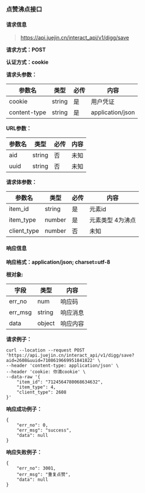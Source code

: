 ### 点赞沸点接口

#### 请求信息

> https://api.juejin.cn/interact_api/v1/digg/save

**请求方式：POST**

**认证方式：cookie**

**请求头参数：**

| 参数名       | 类型   | 必传 | 内容             |
| ------------ | ------ | ---- | ---------------- |
| cookie       | string | 是   | 用户凭证         |
| content-type | string | 是   | application/json |

**URL参数：**

| 参数名 | 类型   | 必传 | 内容 |
| ------ | ------ | ---- | ---- |
| aid    | string | 否   | 未知 |
| uuid   | string | 否   | 未知 |

**请求体参数：**

| 参数名      | 类型   | 必传 | 内容             |
| ----------- | ------ | ---- | ---------------- |
| item_id     | string | 是   | 元素id           |
| item_type   | number | 是   | 元素类型 4为沸点 |
| client_type | number | 否   | 未知             |



#### 响应信息

**响应格式：application/json; charset=utf-8**



**根对象:**

| 字段    | 类型   | 内容     |
| ------- | ------ | -------- |
| err_no  | num    | 响应码   |
| err_msg | string | 响应消息 |
| data    | object | 响应内容 |



**请求例子：**

```
curl --location --request POST 'https://api.juejin.cn/interact_api/v1/digg/save?aid=2608&uuid=7108619669951841822' \
--header 'content-type: application/json' \
--header 'cookie: 你滴cookie' \
--data-raw '{
    "item_id": "7124564780068634632",
    "item_type": 4,
    "client_type": 2608
}'
```



**响应成功例子：**

```
{
    "err_no": 0,
    "err_msg": "success",
    "data": null
}
```



**响应失败例子：**

```
{
    "err_no": 3001,
    "err_msg": "重复点赞",
    "data": null
}
```

